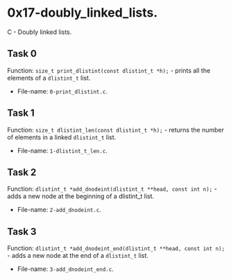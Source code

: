 # 0x17-doubly\_linked\_lists.
C - Doubly linked lists.

## Task 0
Function: `size_t print_dlistint(const dlistint_t *h);` - prints all the elements of a `dlistint_t` list.
* File-name: `0-print_dlistint.c`.

## Task 1
Function: `size_t dlistint_len(const dlistint_t *h);` - returns the number of elements in a linked `dlistint_t` list.
* File-name: `1-dlistint_t_len.c`.

## Task 2
Function: `dlistint_t *add_dnodeint(dlistint_t **head, const int n);` - adds a new node at the beginning of a dlistint\_t list.
* File-name: `2-add_dnodeint.c`.

## Task 3
Function: `dlistint_t *add_dnodeint_end(dlistint_t **head, const int n);` - adds a new node at the end of a `dlistint_t` list.
* File-name: `3-add_dnodeint_end.c`.
